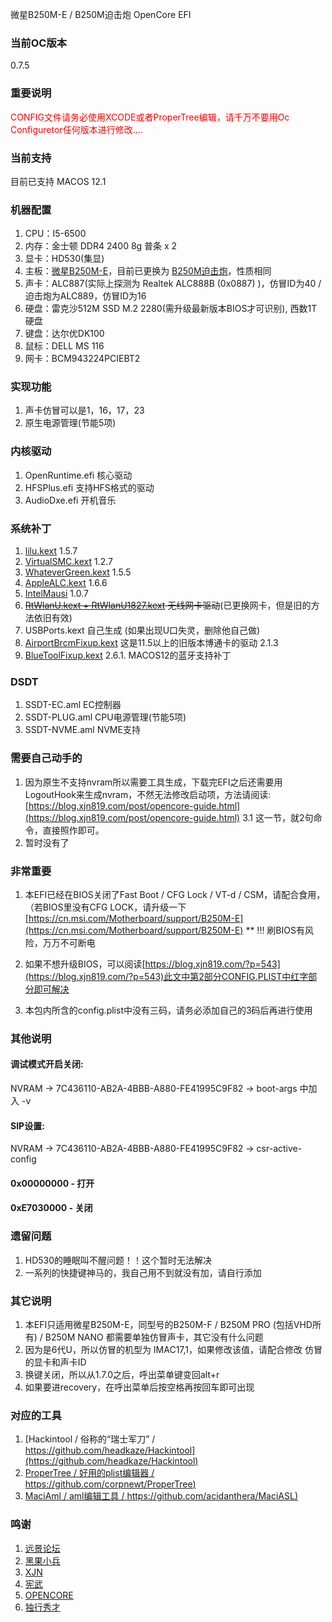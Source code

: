 微星B250M-E  / B250M迫击炮 OpenCore EFI

### 当前OC版本
0.7.5

### 重要说明 

<font color="red">CONFIG文件请务必使用XCODE或者ProperTree编辑，请千万不要用Oc Configuretor任何版本进行修改....</font>

### 当前支持

目前已支持 MACOS 12.1

### 机器配置

1. CPU：I5-6500 
2. 内存：金士顿 DDR4 2400 8g 普条 x 2
3. 显卡：HD530(集显)
4. 主板：[微星B250M-E](https://cn.msi.com/Motherboard/B250M-E "官网链接")，目前已更换为 [B250M迫击炮](https://cn.msi.com/Motherboard/B250M-MORTAR "官网链接")，性质相同
5. 声卡：ALC887(实际上探测为 Realtek ALC888B (0x0887) )，仿冒ID为40  /  迫击炮为ALC889，仿冒ID为16
6. 硬盘：雷克沙512M SSD M.2 2280(需升级最新版本BIOS才可识别), 西数1T硬盘
7. 键盘：达尔优DK100
8. 鼠标：DELL MS 116 
9. 网卡：BCM943224PCIEBT2

### 实现功能

1. 声卡仿冒可以是1，16，17，23
2. 原生电源管理(节能5项)

### 内核驱动
1. OpenRuntime.efi    核心驱动
2. HFSPlus.efi        支持HFS格式的驱动
3. AudioDxe.efi       开机音乐

### 系统补丁
1. [lilu.kext](https://github.com/acidanthera/OpenCorePkg)   1.5.7
2. [VirtualSMC.kext](https://github.com/acidanthera/VirtualSMC/)  1.2.7
3. [WhateverGreen.kext](https://github.com/acidanthera/WhateverGreen) 1.5.5
4. [AppleALC.kext](https://github.com/acidanthera/AppleALC)   1.6.6
5. [IntelMausi](https://github.com/acidanthera/IntelMausi)  1.0.7
6. ~~[RtWlanU.kext + RtWlanU1827.kext](https://github.com/chris1111/Wireless-USB-Adapter-Clover)   无线网卡驱动~~(已更换网卡，但是旧的方法依旧有效)
7. USBPorts.kext  自己生成 (如果出现U口失灵，删除他自己做)
7. [AirportBrcmFixup.kext](https://github.com/acidanthera/AirportBrcmFixup) 这是11.5以上的旧版本博通卡的驱动 2.1.3
7. [BlueToolFixup.kext](https://github.com/acidanthera/BrcmPatchRAM) 2.6.1. MACOS12的蓝牙支持补丁

### DSDT
1. SSDT-EC.aml   EC控制器
2. SSDT-PLUG.aml  CPU电源管理(节能5项)
3. SSDT-NVME.aml  NVME支持

### 需要自己动手的
1. 因为原生不支持nvram所以需要工具生成，下载完EFI之后还需要用 LogoutHook来生成nvram，不然无法修改启动项，方法请阅读:[https://blog.xjn819.com/post/opencore-guide.html](https://blog.xjn819.com/post/opencore-guide.html) 3.1 这一节，就2句命令，直接照作即可。
2. 暂时没有了

### 非常重要
1. 本EFI已经在BIOS关闭了Fast Boot / CFG Lock / VT-d / CSM，请配合食用，
    （若BIOS里没有CFG LOCK，请升级一下[https://cn.msi.com/Motherboard/support/B250M-E](https://cn.msi.com/Motherboard/support/B250M-E)
    **   !!! 刷BIOS有风险，万万不可断电

2. 如果不想升级BIOS，可以阅读[https://blog.xjn819.com/?p=543](https://blog.xjn819.com/?p=543)此文中第2部分CONFIG.PLIST中红字部分即可解决
3. 本包内所含的config.plist中没有三码，请务必添加自己的3码后再进行使用

### 其他说明

#### 调试模式开启关闭:
NVRAM -> 7C436110-AB2A-4BBB-A880-FE41995C9F82 -> boot-args 中加入 -v

#### SIP设置: 

NVRAM -> 7C436110-AB2A-4BBB-A880-FE41995C9F82 -> csr-active-config

#### 0x00000000 - 打开
#### 0xE7030000 - 关闭

### 遗留问题

1. HD530的睡眠叫不醒问题！！这个暂时无法解决
2. 一系列的快捷键神马的，我自己用不到就没有加，请自行添加

### 其它说明 

1. 本EFI只适用微星B250M-E，同型号的B250M-F / B250M PRO (包括VHD所有) / B250M NANO 都需要单独仿冒声卡，其它没有什么问题
2. 因为是6代U，所以仿冒的机型为 IMAC17,1，如果修改该值，请配合修改 仿冒的显卡和声卡ID
3. 换键关闭，所以从1.7.0之后，呼出菜单键变回alt+r
4. 如果要进recovery，在呼出菜单后按空格再按回车即可出现

### 对应的工具
1. [Hackintool / 俗称的“瑞士军刀” / https://github.com/headkaze/Hackintool](https://github.com/headkaze/Hackintool)
2. [ProperTree / 好用的plist编辑器 / https://github.com/corpnewt/ProperTree)](https://github.com/corpnewt/ProperTree)
3. [MaciAml / aml编辑工具 / https://github.com/acidanthera/MaciASL)](https://github.com/acidanthera/MaciASL)

### 鸣谢
1. [远景论坛](https://bbs.pcbeta.com, '国内黑苹果基地')
2. [黑果小兵](https://blog.daliansky.net)
3. [XJN](https://blog.xjn819.com)
4. [宪武](https://github.com/daliansky/OC-little)
5. [OPENCORE](https://github.com/acidanthera/OpenCorePkg)
6. [独行秀才](https://shuiyunxc.gitee.io/)